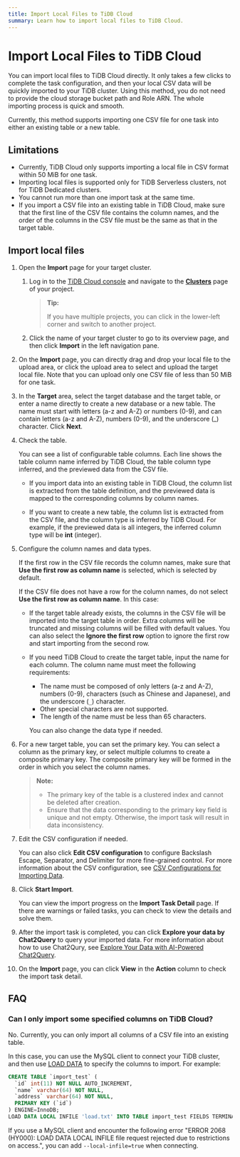 ```yaml
---
title: Import Local Files to TiDB Cloud
summary: Learn how to import local files to TiDB Cloud.
---
```


# Import Local Files to TiDB Cloud

You can import local files to TiDB Cloud directly. It only takes a few clicks to complete the task configuration, and then your local CSV data will be quickly imported to your TiDB cluster. Using this method, you do not need to provide the cloud storage bucket path and Role ARN. The whole importing process is quick and smooth.

Currently, this method supports importing one CSV file for one task into either an existing table or a new table.

## Limitations

- Currently, TiDB Cloud only supports importing a local file in CSV format within 50 MiB for one task.
- Importing local files is supported only for TiDB Serverless clusters, not for TiDB Dedicated clusters.
- You cannot run more than one import task at the same time.
- If you import a CSV file into an existing table in TiDB Cloud, make sure that the first line of the CSV file contains the column names, and the order of the columns in the CSV file must be the same as that in the target table.

## Import local files

1. Open the **Import** page for your target cluster.

    1. Log in to the [TiDB Cloud console](https://tidbcloud.com/) and navigate to the [**Clusters**](https://tidbcloud.com/console/clusters) page of your project.

        > **Tip:**
        >
        > If you have multiple projects, you can click <MDSvgIcon name="icon-left-projects" /> in the lower-left corner and switch to another project.

    2. Click the name of your target cluster to go to its overview page, and then click **Import** in the left navigation pane.

2. On the **Import** page, you can directly drag and drop your local file to the upload area, or click the upload area to select and upload the target local file. Note that you can upload only one CSV file of less than 50 MiB for one task.

3. In the **Target** area, select the target database and the target table, or enter a name directly to create a new database or a new table. The name must start with letters (a-z and A-Z) or numbers (0-9), and can contain letters (a-z and A-Z), numbers (0-9), and the underscore (_) character. Click **Next**.

4. Check the table.

    You can see a list of configurable table columns. Each line shows the table column name inferred by TiDB Cloud, the table column type inferred, and the previewed data from the CSV file.

    - If you import data into an existing table in TiDB Cloud, the column list is extracted from the table definition, and the previewed data is mapped to the corresponding columns by column names.

    - If you want to create a new table, the column list is extracted from the CSV file, and the column type is inferred by TiDB Cloud. For example, if the previewed data is all integers, the inferred column type will be **int** (integer).

5. Configure the column names and data types.

    If the first row in the CSV file records the column names, make sure that **Use the first row as column name** is selected, which is selected by default.

    If the CSV file does not have a row for the column names, do not select **Use the first row as column name**. In this case:

    - If the target table already exists, the columns in the CSV file will be imported into the target table in order. Extra columns will be truncated and missing columns will be filled with default values. You can also select the **Ignore the first row** option to ignore the first row and start importing from the second row.

    - If you need TiDB Cloud to create the target table, input the name for each column. The column name must meet the following requirements:

        * The name must be composed of only letters (a-z and A-Z), numbers (0-9), characters (such as Chinese and Japanese), and the underscore (`_`) character.
        * Other special characters are not supported.
        * The length of the name must be less than 65 characters.

        You can also change the data type if needed.

6. For a new target table, you can set the primary key. You can select a column as the primary key, or select multiple columns to create a composite primary key. The composite primary key will be formed in the order in which you select the column names.

    > **Note:**
    >
    > - The primary key of the table is a clustered index and cannot be deleted after creation.
    > - Ensure that the data corresponding to the primary key field is unique and not empty. Otherwise, the import task will result in data inconsistency.

7. Edit the CSV configuration if needed.

   You can also click **Edit CSV configuration** to configure Backslash Escape, Separator, and Delimiter for more fine-grained control. For more information about the CSV configuration, see [CSV Configurations for Importing Data](/tidb-cloud/csv-config-for-import-data.md).

8. Click **Start Import**.

    You can view the import progress on the **Import Task Detail** page. If there are warnings or failed tasks, you can check to view the details and solve them.

9. After the import task is completed, you can click **Explore your data by Chat2Query** to query your imported data. For more information about how to use Chat2Qury, see [Explore Your Data with AI-Powered Chat2Query](/tidb-cloud/explore-data-with-chat2query.md).

10. On the **Import** page, you can click **View** in the **Action** column to check the import task detail.

## FAQ

### Can I only import some specified columns on TiDB Cloud?

No. Currently, you can only import all columns of a CSV file into an existing table.

In this case, you can use the MySQL client to connect your TiDB cluster, and then use [LOAD DATA](https://docs.pingcap.com/tidb/stable/sql-statement-load-data) to specify the columns to import. For example:

```sql
CREATE TABLE `import_test` (
  `id` int(11) NOT NULL AUTO_INCREMENT,
  `name` varchar(64) NOT NULL,
  `address` varchar(64) NOT NULL,
  PRIMARY KEY (`id`)
) ENGINE=InnoDB;
LOAD DATA LOCAL INFILE 'load.txt' INTO TABLE import_test FIELDS TERMINATED BY ',' (name, address);
```

If you use a MySQL client and encounter the following error "ERROR 2068 (HY000): LOAD DATA LOCAL INFILE file request rejected due to restrictions on access.", you can add `--local-infile=true` when connecting.
